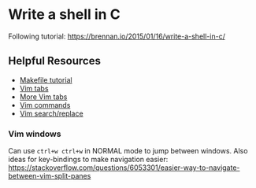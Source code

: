 # Write a shell in C

Following tutorial: https://brennan.io/2015/01/16/write-a-shell-in-c/

## Helpful Resources

* [Makefile tutorial](https://makefiletutorial.com)
* [Vim tabs](https://www.meetgor.com/vim-tabs/)
* [More Vim tabs](https://codingforseo.com/blog/open-files-vim-splits-tabs/)
* [Vim commands](https://www.redhat.com/sysadmin/vim-power-commands)
* [Vim search/replace](https://vim.fandom.com/wiki/Search_and_replace)
### Vim windows
Can use `ctrl+w ctrl+w` in NORMAL mode to jump between windows. Also ideas for key-bindings to make navigation easier: https://stackoverflow.com/questions/6053301/easier-way-to-navigate-between-vim-split-panes
